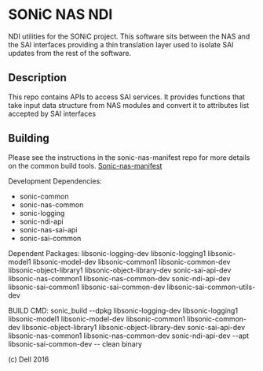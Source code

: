 SONiC NAS NDI 
=============

NDI utilities for the SONiC project.  This software sits between the NAS and the SAI interfaces providing a thin translation layer used to isolate SAI updates from the rest of the software.

Description
-----------

This repo contains APIs to access SAI services. It provides functions that take input data structure from NAS modules and convert it to attributes list accepted by SAI interfaces

Building
---------
Please see the instructions in the sonic-nas-manifest repo for more details on the common build tools.  [Sonic-nas-manifest](https://stash.force10networks.com/projects/SONIC/repos/sonic-nas-manifest/browse)

Development Dependencies:
 - sonic-common
 - sonic-nas-common
 - sonic-logging
 - sonic-ndi-api
 - sonic-nas-sai-api
 - sonic-sai-common

Dependent Packages:
  libsonic-logging-dev libsonic-logging1 libsonic-model1 libsonic-model-dev libsonic-common1 libsonic-common-dev libsonic-object-library1 libsonic-object-library-dev sonic-sai-api-dev libsonic-nas-common1 libsonic-nas-common-dev sonic-ndi-api-dev  libsonic-sai-common1 libsonic-sai-common-dev libsonic-sai-common-utils-dev 

BUILD CMD: sonic_build --dpkg libsonic-logging-dev libsonic-logging1 libsonic-model1 libsonic-model-dev libsonic-common1 libsonic-common-dev libsonic-object-library1 libsonic-object-library-dev sonic-sai-api-dev libsonic-nas-common1 libsonic-nas-common-dev sonic-ndi-api-dev --apt libsonic-sai-common-dev -- clean binary

(c) Dell 2016
